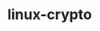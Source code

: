 ---
parent_project: linux
permalink: /engineering/projects/linux/linux-crypto/
project_link_name: linux-crypto
project_stats: 'true'
project_url: n/a
title: linux-crypto
---